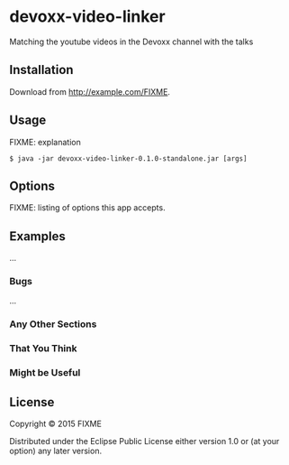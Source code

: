 # devoxx-video-linker

Matching the youtube videos in the Devoxx channel with the talks


## Installation

Download from http://example.com/FIXME.

## Usage

FIXME: explanation

    $ java -jar devoxx-video-linker-0.1.0-standalone.jar [args]

## Options

FIXME: listing of options this app accepts.

## Examples

...

### Bugs

...

### Any Other Sections
### That You Think
### Might be Useful

## License

Copyright © 2015 FIXME

Distributed under the Eclipse Public License either version 1.0 or (at
your option) any later version.
